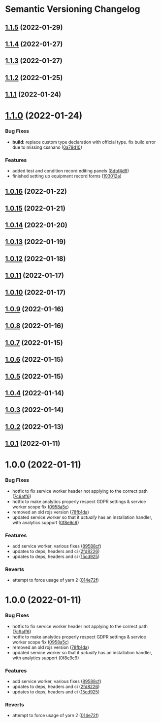 # Semantic Versioning Changelog

## [1.1.5](https://github.com/SHSUSAC/subman2-web/compare/v1.1.4...v1.1.5) (2022-01-29)

## [1.1.4](https://github.com/SHSUSAC/subman2-web/compare/v1.1.3...v1.1.4) (2022-01-27)

## [1.1.3](https://github.com/SHSUSAC/subman2-web/compare/v1.1.2...v1.1.3) (2022-01-27)

## [1.1.2](https://github.com/SHSUSAC/subman2-web/compare/v1.1.1...v1.1.2) (2022-01-25)

## [1.1.1](https://github.com/SHSUSAC/subman2-web/compare/v1.1.0...v1.1.1) (2022-01-24)

# [1.1.0](https://github.com/SHSUSAC/subman2-web/compare/v1.0.16...v1.1.0) (2022-01-24)


### Bug Fixes

* **build:** replace custom type declaration with official type. fix build error due to missing cssnano ([0a78d10](https://github.com/SHSUSAC/subman2-web/commit/0a78d103736d5c0d6ffb2be5fb4c64b2e479e699))


### Features

* added test and condition record editing panels ([8dbf4d9](https://github.com/SHSUSAC/subman2-web/commit/8dbf4d98997671cd4b46a406b5b37dd348d15bcf))
* finished setting up equipment record forms ([193012a](https://github.com/SHSUSAC/subman2-web/commit/193012a946978524932bba8a5280d221ae0a9816))

## [1.0.16](https://github.com/SHSUSAC/subman2-web/compare/v1.0.15...v1.0.16) (2022-01-22)

## [1.0.15](https://github.com/SHSUSAC/subman2-web/compare/v1.0.14...v1.0.15) (2022-01-21)

## [1.0.14](https://github.com/SHSUSAC/subman2-web/compare/v1.0.13...v1.0.14) (2022-01-20)

## [1.0.13](https://github.com/SHSUSAC/subman2-web/compare/v1.0.12...v1.0.13) (2022-01-19)

## [1.0.12](https://github.com/SHSUSAC/subman2-web/compare/v1.0.11...v1.0.12) (2022-01-18)

## [1.0.11](https://github.com/SHSUSAC/subman2-web/compare/v1.0.10...v1.0.11) (2022-01-17)

## [1.0.10](https://github.com/SHSUSAC/subman2-web/compare/v1.0.9...v1.0.10) (2022-01-17)

## [1.0.9](https://github.com/SHSUSAC/subman2-web/compare/v1.0.8...v1.0.9) (2022-01-16)

## [1.0.8](https://github.com/SHSUSAC/subman2-web/compare/v1.0.7...v1.0.8) (2022-01-16)

## [1.0.7](https://github.com/SHSUSAC/subman2-web/compare/v1.0.6...v1.0.7) (2022-01-15)

## [1.0.6](https://github.com/SHSUSAC/subman2-web/compare/v1.0.5...v1.0.6) (2022-01-15)

## [1.0.5](https://github.com/SHSUSAC/subman2-web/compare/v1.0.4...v1.0.5) (2022-01-15)

## [1.0.4](https://github.com/SHSUSAC/subman2-web/compare/v1.0.3...v1.0.4) (2022-01-14)

## [1.0.3](https://github.com/SHSUSAC/subman2-web/compare/v1.0.2...v1.0.3) (2022-01-14)

## [1.0.2](https://github.com/SHSUSAC/subman2-web/compare/v1.0.1...v1.0.2) (2022-01-13)

## [1.0.1](https://github.com/SHSUSAC/subman2-web/compare/v1.0.0...v1.0.1) (2022-01-11)

# 1.0.0 (2022-01-11)

### Bug Fixes

- hotfix to fix service worker header not applying to the correct path ([7c9aff6](https://github.com/SHSUSAC/subman2-web/commit/7c9aff695567a9cbbb554b1df9f6eeee0837207d))
- hotfix to make analytics properly respect GDPR settings & service worker scope fix ([0958a5c](https://github.com/SHSUSAC/subman2-web/commit/0958a5ccd7218fcaa395aeda3785ab15af0cb9e6))
- removed an old rxjs version ([78fb1da](https://github.com/SHSUSAC/subman2-web/commit/78fb1da72296bde69b340d5bba6ebbc1777215bf))
- updated service worker so that it _actually_ has an installation handler, with analytics support ([0f8e9c9](https://github.com/SHSUSAC/subman2-web/commit/0f8e9c9a515bcd0f8b3b8c77b3563b9aca64d5ca))

### Features

- add service worker, various fixes ([89588cf](https://github.com/SHSUSAC/subman2-web/commit/89588cf6782731ffc90df7859a75c1ec9f607096))
- updates to deps, headers and ci ([2fd8226](https://github.com/SHSUSAC/subman2-web/commit/2fd8226d9fe1993db8422ea17808f8083624ff97))
- updates to deps, headers and ci ([15cd925](https://github.com/SHSUSAC/subman2-web/commit/15cd9258a8a2a338949f34bcccb2726248165022))

### Reverts

- attempt to force usage of yarn 2 ([014e72f](https://github.com/SHSUSAC/subman2-web/commit/014e72fbae0441080de54c7f97fa25815761fb9d))

# 1.0.0 (2022-01-11)

### Bug Fixes

- hotfix to fix service worker header not applying to the correct path ([7c9aff6](https://github.com/SHSUSAC/subman2-web/commit/7c9aff695567a9cbbb554b1df9f6eeee0837207d))
- hotfix to make analytics properly respect GDPR settings & service worker scope fix ([0958a5c](https://github.com/SHSUSAC/subman2-web/commit/0958a5ccd7218fcaa395aeda3785ab15af0cb9e6))
- removed an old rxjs version ([78fb1da](https://github.com/SHSUSAC/subman2-web/commit/78fb1da72296bde69b340d5bba6ebbc1777215bf))
- updated service worker so that it _actually_ has an installation handler, with analytics support ([0f8e9c9](https://github.com/SHSUSAC/subman2-web/commit/0f8e9c9a515bcd0f8b3b8c77b3563b9aca64d5ca))

### Features

- add service worker, various fixes ([89588cf](https://github.com/SHSUSAC/subman2-web/commit/89588cf6782731ffc90df7859a75c1ec9f607096))
- updates to deps, headers and ci ([2fd8226](https://github.com/SHSUSAC/subman2-web/commit/2fd8226d9fe1993db8422ea17808f8083624ff97))
- updates to deps, headers and ci ([15cd925](https://github.com/SHSUSAC/subman2-web/commit/15cd9258a8a2a338949f34bcccb2726248165022))

### Reverts

- attempt to force usage of yarn 2 ([014e72f](https://github.com/SHSUSAC/subman2-web/commit/014e72fbae0441080de54c7f97fa25815761fb9d))
